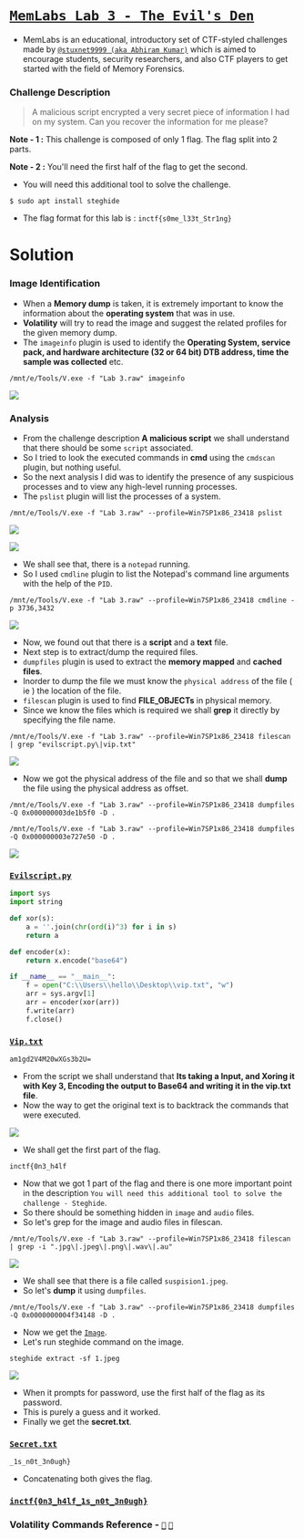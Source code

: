 # [`MemLabs Lab 3 - The Evil's Den`](https://mega.nz/#!2ohlTAzL!1T5iGzhUWdn88zS1yrDJA06yUouZxC-VstzXFSRuzVg)

- MemLabs is an educational, introductory set of CTF-styled challenges made by [`@stuxnet9999 (aka Abhiram Kumar)`](https://github.com/stuxnet999) which is aimed to encourage students, security researchers, and also CTF players to get started with the field of Memory Forensics.

### Challenge Description

> A malicious script encrypted a very secret piece of information I had on my system. 
> Can you recover the information for me please?

**Note - 1 :** This challenge is composed of only 1 flag. The flag split into 2 parts.

**Note - 2 :** You'll need the first half of the flag to get the second.

- You will need this additional tool to solve the challenge.

```
$ sudo apt install steghide
```

- The flag format for this lab is : `inctf{s0me_l33t_Str1ng}`

# Solution

### Image Identification 

- When a **Memory dump** is taken, it is extremely important to know the information about the **operating system** that was in use.
- **Volatility** will try to read the image and suggest the related profiles for the given memory dump. 
- The `imageinfo` plugin is used to identify the **Operating System, service pack, and hardware architecture (32 or 64 bit) DTB address, time the sample was collected** etc.

```
/mnt/e/Tools/V.exe -f "Lab 3.raw" imageinfo
```

![](https://github.com/a3X3k/MemLabs/blob/main/Lab%203/Assets/1.png?raw=true)

### Analysis

- From the challenge description **A malicious script** we shall understand that there should be some `script` associated.
- So I tried to look the executed commands in **cmd** using the `cmdscan` plugin, but nothing useful.
- So the next analysis I did was to identify the presence of any suspicious processes and to view any high-level running processes.
- The `pslist` plugin will list the processes of a system.

```
/mnt/e/Tools/V.exe -f "Lab 3.raw" --profile=Win7SP1x86_23418 pslist
```

![](https://github.com/a3X3k/MemLabs/blob/main/Lab%203/Assets/2.png?raw=true)

![](https://github.com/a3X3k/MemLabs/blob/main/Lab%203/Assets/3.png?raw=true)

- We shall see that, there is a `notepad` running.
- So I used `cmdline` plugin to list the Notepad's command line arguments with the help of the `PID`. 

```
/mnt/e/Tools/V.exe -f "Lab 3.raw" --profile=Win7SP1x86_23418 cmdline -p 3736,3432
```

![](https://github.com/a3X3k/MemLabs/blob/main/Lab%203/Assets/4.png?raw=true)

- Now, we found out that there is a **script** and a **text** file.
- Next step is to extract/dump the required files.
- `dumpfiles` plugin is used to extract the **memory mapped** and **cached files**.
- Inorder to dump the file we must know the `physical address` of the file ( ie ) the location of the file.
- `filescan` plugin is used to find **FILE_OBJECTs** in physical memory.
- Since we know the files which is required we shall **grep** it directly by specifying the file name.

```
/mnt/e/Tools/V.exe -f "Lab 3.raw" --profile=Win7SP1x86_23418 filescan | grep "evilscript.py\|vip.txt"
```

![](https://github.com/a3X3k/MemLabs/blob/main/Lab%203/Assets/5.png?raw=true)

- Now we got the physical address of the file and so that we shall **dump** the file using the physical address as offset.

```
/mnt/e/Tools/V.exe -f "Lab 3.raw" --profile=Win7SP1x86_23418 dumpfiles -Q 0x000000003de1b5f0 -D .

/mnt/e/Tools/V.exe -f "Lab 3.raw" --profile=Win7SP1x86_23418 dumpfiles -Q 0x000000003e727e50 -D .
```

![](https://github.com/a3X3k/MemLabs/blob/main/Lab%203/Assets/6.png?raw=true)

### [`Evilscript.py`](https://github.com/a3X3k/MemLabs/blob/main/Lab%203/Assets/Script.py)

```py
import sys
import string

def xor(s):
	a = ''.join(chr(ord(i)^3) for i in s)
	return a

def encoder(x):
	return x.encode("base64")

if __name__ == "__main__":
	f = open("C:\\Users\\hello\\Desktop\\vip.txt", "w")
	arr = sys.argv[1]
	arr = encoder(xor(arr))
	f.write(arr)
	f.close()
```

### [`Vip.txt`](https://github.com/a3X3k/MemLabs/blob/main/Lab%203/Assets/Vip.txt)

```
am1gd2V4M20wXGs3b2U=
```

- From the script we shall understand that **Its taking a Input, and Xoring it with Key 3, Encoding the output to Base64 and writing it in the vip.txt file**.
- Now the way to get the original text is to backtrack the commands that were executed.

![](https://github.com/a3X3k/MemLabs/blob/main/Lab%203/Assets/7.png?raw=true)

- We shall get the first part of the flag.

```
inctf{0n3_h4lf
```

- Now that we got 1 part of the flag and there is one more important point in the description `You will need this additional tool to solve the challenge - Steghide`.
- So there should be something hidden in `image` and `audio` files.
- So let's grep for the image and audio files in filescan.

```
/mnt/e/Tools/V.exe -f "Lab 3.raw" --profile=Win7SP1x86_23418 filescan | grep -i ".jpg\|.jpeg\|.png\|.wav\|.au"
```

![](https://github.com/a3X3k/MemLabs/blob/main/Lab%203/Assets/8.png?raw=true)

- We shall see that there is a file called `suspision1.jpeg`.
- So let's **dump** it using `dumpfiles`.

```
/mnt/e/Tools/V.exe -f "Lab 3.raw" --profile=Win7SP1x86_23418 dumpfiles -Q 0x0000000004f34148 -D .
```

- Now we get the [`Image`](https://github.com/a3X3k/MemLabs/blob/main/Lab%203/Assets/1.jpeg).
- Let's run steghide command on the image.

```
steghide extract -sf 1.jpeg
```

![](https://github.com/a3X3k/MemLabs/blob/main/Lab%203/Assets/9.png?raw=true)

- When it prompts for password, use the first half of the flag as its password.
- This is purely a guess and it worked.
- Finally we get the **secret.txt**.

### [`Secret.txt`](https://github.com/a3X3k/MemLabs/blob/main/Lab%203/Assets/secret%20text)

```
_1s_n0t_3n0ugh}
```

- Concatenating both gives the flag.

### [`inctf{0n3_h4lf_1s_n0t_3n0ugh}`]()

### Volatility Commands Reference - [`📖`](https://github.com/volatilityfoundation/volatility/wiki/Command-Reference#dumpfiles) [`📖`](https://www.codersnoon.com/2021/01/volatility-cheatsheet-memory-forensics.html) 


